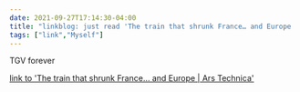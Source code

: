 ```yaml
---
date: 2021-09-27T17:14:30-04:00
title: "linkblog: just read 'The train that shrunk France… and Europe | Ars Technica'"
tags: ["link","Myself"]
---
```

TGV forever
 
[link to 'The train that shrunk France… and Europe | Ars Technica'](https://arstechnica.com/cars/2021/09/the-train-that-shrunk-france-and-europe/)

